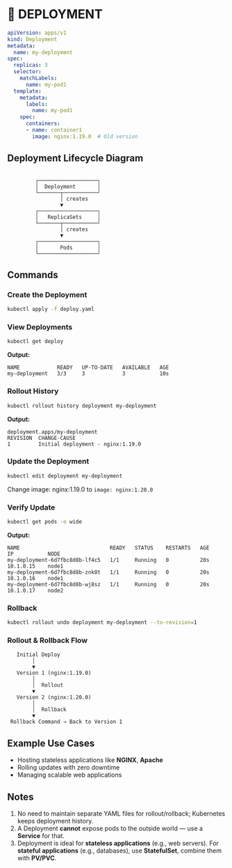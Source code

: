 # 🚀 DEPLOYMENT

```yaml
apiVersion: apps/v1
kind: Deployment
metadata:
  name: my-deployment
spec:
  replicas: 3
  selector:
    matchLabels:
      name: my-pod1
  template:
    metadata:
      labels:
        name: my-pod1
    spec:
      containers:
      - name: container1
        image: nginx:1.19.0  # Old version
````

## Deployment Lifecycle Diagram

```plaintext

         ┌───────────────────┐
         │  Deployment       │
         └───────┬───────────┘
                 │ creates
                 ▼
         ┌───────────────────┐
         │   ReplicaSets     │
         └───────┬───────────┘
                 │ creates
                 ▼
         ┌───────────────────┐
         │       Pods        │
         └───────────────────┘
```

## Commands 

### Create the Deployment

```bash
kubectl apply -f deploy.yaml
```

### View Deployments

```bash
kubectl get deploy
```

**Output:**

```
NAME            READY   UP-TO-DATE   AVAILABLE   AGE
my-deployment   3/3     3            3           10s
```

### Rollout History

```bash
kubectl rollout history deployment my-deployment
```

**Output:**

```
deployment.apps/my-deployment 
REVISION  CHANGE-CAUSE
1         Initial deployment - nginx:1.19.0
```

### Update the Deployment

```bash
kubectl edit deployment my-deployment
```

Change image: nginx:1.19.0 to `image: nginx:1.20.0`

### Verify Update

```bash
kubectl get pods -o wide
```

**Output:**

```
NAME                             READY   STATUS    RESTARTS   AGE     IP           NODE
my-deployment-6d7fbc8d8b-lf4c5   1/1     Running   0          20s     10.1.0.15    node1
my-deployment-6d7fbc8d8b-znk8t   1/1     Running   0          20s     10.1.0.16    node1
my-deployment-6d7fbc8d8b-wj8sz   1/1     Running   0          20s     10.1.0.17    node2
```

### Rollback

```bash
kubectl rollout undo deployment my-deployment --to-revision=1
```

### Rollout & Rollback Flow

```plaintext
   Initial Deploy
        │
        ▼
   Version 1 (nginx:1.19.0)
        │
        │  Rollout
        ▼
   Version 2 (nginx:1.20.0)
        │
        │  Rollback
        ▼
 Rollback Command → Back to Version 1
```

## Example Use Cases

* Hosting stateless applications like **NGINX**, **Apache**
* Rolling updates with zero downtime
* Managing scalable web applications
  
## Notes

1. No need to maintain separate YAML files for rollout/rollback; Kubernetes keeps deployment history.
2. A Deployment **cannot** expose pods to the outside world — use a **Service** for that.
3. Deployment is ideal for **stateless applications** (e.g., web servers).
   For **stateful applications** (e.g., databases), use **StatefulSet**, combine them with **PV/PVC**.

